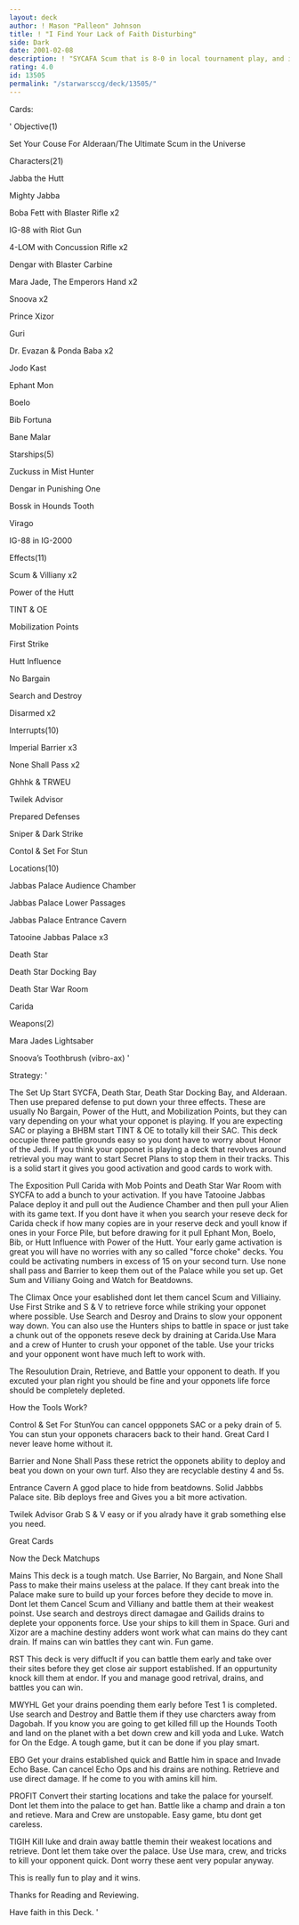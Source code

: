 ```yaml
---
layout: deck
author: ! Mason "Palleon" Johnson
title: ! "I Find Your Lack of Faith Disturbing"
side: Dark
date: 2001-02-08
description: ! "SYCAFA Scum that is 8-0 in local tournament play, and it will show you the DARK SIDE of the Force. You Like Your Father Are now Mine"
rating: 4.0
id: 13505
permalink: "/starwarsccg/deck/13505/"
---
```

Cards: 

' 
Objective(1)


Set Your Couse For Alderaan/The Ultimate Scum in the Universe


Characters(21)


Jabba the Hutt

Mighty Jabba

Boba Fett with Blaster Rifle x2

IG-88 with Riot Gun

4-LOM with Concussion Rifle x2

Dengar with Blaster Carbine

Mara Jade, The Emperors Hand x2

Snoova x2

Prince Xizor

Guri

Dr. Evazan & Ponda Baba x2

Jodo Kast

Ephant Mon

Boelo

Bib Fortuna

Bane Malar


Starships(5)


Zuckuss in Mist Hunter

Dengar in Punishing One

Bossk in Hounds Tooth

Virago

IG-88 in IG-2000


Effects(11)


Scum & Villiany x2

Power of the Hutt

TINT & OE

Mobilization Points

First Strike

Hutt Influence

No Bargain

Search and Destroy

Disarmed x2


Interrupts(10)


Imperial Barrier x3

None Shall Pass x2

Ghhhk & TRWEU

Twilek Advisor

Prepared Defenses

Sniper & Dark Strike

Contol & Set For Stun


Locations(10)


Jabbas Palace Audience Chamber

Jabbas Palace Lower Passages

Jabbas Palace Entrance Cavern

Tatooine Jabbas Palace x3

Death Star

Death Star Docking Bay

Death Star War Room

Carida


Weapons(2)


Mara Jades Lightsaber

Snoova’s Toothbrush (vibro-ax) '

Strategy: '

The Set Up Start SYCFA, Death Star, Death Star Docking Bay, and Alderaan. Then use prepared defense to put down your three effects. These are usually No Bargain, Power of the Hutt, and Mobilization Points, but they can vary depending on your what your opponet is playing. If you are expecting SAC or playing a BHBM start TINT & OE to totally kill their SAC. This deck occupie three pattle grounds easy so you dont have to worry about Honor of the Jedi. If you think your opponet is playing a deck that revolves around retrieval you may want to start Secret Plans to stop them in their tracks. This is a solid start it gives you good activation and good cards to work with.


The Exposition Pull Carida with Mob Points and Death Star War Room with SYCFA to add a bunch to your activation. If you have Tatooine Jabbas Palace deploy it and pull out the Audience Chamber and then pull your Alien with its game text. If you dont have it when you search your reseve deck for Carida check if how many copies are in your reserve deck and youll know if ones in your Force Pile, but before drawing for it pull Ephant Mon, Boelo, Bib, or Hutt Influence with Power of the Hutt. Your early game activation is great you will have no worries with any so called "force choke" decks. You could be activating numbers in excess of 15 on your second turn. Use none shall pass and Barrier to keep them out of the Palace while you set up. Get Sum and Villiany Going and Watch for Beatdowns.


The Climax Once your esablished dont let them cancel Scum and Villiainy. Use First Strike and S & V to retrieve force while striking your opponet where possible. Use Search and Desroy and Drains to slow your opponent way down. You can also use the Hunters ships to battle in space or just take a chunk out of the opponets reseve deck by draining at Carida.Use Mara and a crew of Hunter to crush your opponet of the table. Use your tricks and your opponent wont have much left to work with.


The Resoulution Drain, Retrieve, and Battle your opponent to death. If you excuted your plan right you should be fine and your opponets life force should be completely depleted.


How the Tools Work?


Control & Set For StunYou can cancel oppponets SAC or a peky drain of 5. You can stun your opponets characers back to their hand. Great Card I never leave home without it.


Barrier and None Shall Pass these retrict the opponets ability to deploy and beat you down on your own turf. Also they are recyclable destiny 4 and 5s.


Entrance Cavern A ggod place to hide from beatdowns. Solid Jabbbs Palace site. Bib deploys free and Gives you a bit more activation.


Twilek Advisor Grab S & V easy or if you alrady have it grab something else you need.


Great Cards


Now the Deck Matchups


Mains This deck is a tough match. Use Barrier, No Bargain, and None Shall Pass to make their mains useless at the palace. If they cant break into the Palace make sure to build up your forces before they decide to move in. Dont let them Cancel Scum and Villiany and battle them at their weakest poinst. Use search and destroys direct damagae and Gailids drains to deplete your opponents force. Use your ships to kill them in Space. Guri and Xizor are a machine destiny adders wont work what can mains do they cant drain. If mains can win battles they cant win. Fun game.


RST This deck is very diffuclt if you can battle them early and take over their sites before they get close air support established. If an oppurtunity knock kill them at endor. If you and manage good retrival, drains, and battles you can win.


MWYHL Get your drains poending them early before Test 1 is completed. Use search and Destroy and Battle them if they use charcters away from Dagobah. If you know you are going to get killed fill up the Hounds Tooth and land on the planet with a bet down crew and kill yoda and Luke. Watch for On the Edge. A tough game, but it can be done if you play smart.


EBO Get your drains established quick and Battle him in space and Invade Echo Base. Can cancel Echo Ops and his drains are nothing. Retrieve and use direct damage. If he come to you with amins kill him.


PROFIT Convert their starting locations and take the palace for yourself. Dont let them into the palace to get han. Battle like a champ and drain a ton and retieve. Mara and Crew are unstopable. Easy game, btu dont get careless.


TIGIH Kill luke and drain away battle themin their weakest locations and retrieve. Dont let them take over the palace. Use Use mara, crew, and tricks to kill your opponent quick. Dont worry these aent very popular anyway.


This is really fun to play and it wins.


Thanks for Reading and Reviewing.

Have faith in this Deck.  '
